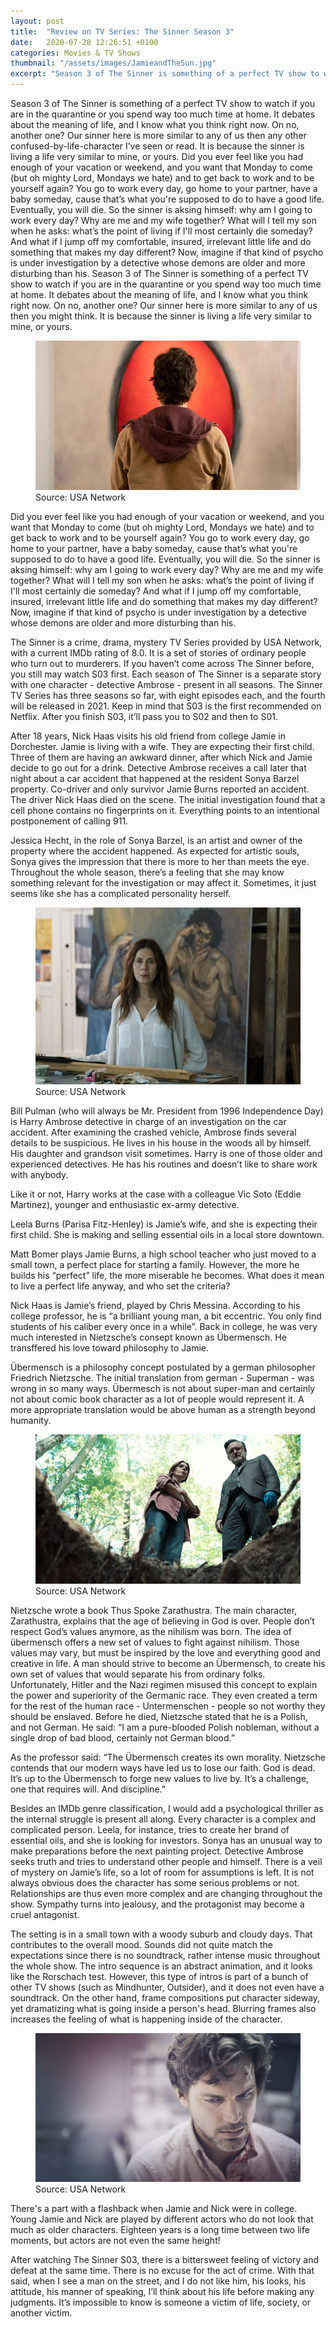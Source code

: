 ```yaml
---
layout: post
title:  "Review on TV Series: The Sinner Season 3"
date:   2020-07-28 12:26:51 +0100
categories: Movies & TV Shows
thumbnail: "/assets/images/JamieandTheSun.jpg"
excerpt: "Season 3 of The Sinner is something of a perfect TV show to watch if you are in the quarantine or you spend way too much time at home."
---
```


Season 3 of The Sinner is something of a perfect TV show to watch if you are in the quarantine or you spend way too much time at home. It debates about the meaning of life, and I know what you think right now. On no, another one? Our sinner here is more similar to any of us then any other confused-by-life-character I’ve seen or read. It is because the sinner is living a life very similar to mine, or yours. Did you ever feel like you had enough of your vacation or weekend, and you want that Monday to come (but oh mighty Lord, Mondays we hate) and to get back to work and to be yourself again? You go to work every day, go home to your partner, have a baby someday, cause that’s what you're supposed to do to have a good life. Eventually, you will die. So the sinner is aksing himself: why am I going to work every day? Why are me and my wife together? What will I tell my son when he asks: what’s the point of living if I'll most certainly die someday? And what if I jump off my comfortable, insured, irrelevant little life and do something that makes my day different? Now, imagine if that kind of psycho is under investigation by a detective whose demons are older and more disturbing than his.
Season 3 of The Sinner is something of a perfect TV show to watch if you are in the quarantine or you spend way too much time at home. It debates about the meaning of life, and I know what you think right now. On no, another one? Our sinner here is more similar to any of us then you might think. It is because the sinner is living a life very similar to mine, or yours. 

<figure>
    <img src='/assets/images/JamieandTheSun.jpg' alt='missing' />
    <figcaption>Source: USA Network</figcaption>
</figure>

Did you ever feel like you had enough of your vacation or weekend, and you want that Monday to come (but oh mighty Lord, Mondays we hate) and to get back to work and to be yourself again? You go to work every day, go home to your partner, have a baby someday, cause that’s what you're supposed to do to have a good life. Eventually, you will die. So the sinner is aksing himself: why am I going to work every day? Why are me and my wife together? What will I tell my son when he asks: what’s the point of living if I'll most certainly die someday? And what if I jump off my comfortable, insured, irrelevant little life and do something that makes my day different? Now, imagine if that kind of psycho is under investigation by a detective whose demons are older and more disturbing than his.

The Sinner is a crime, drama, mystery TV Series provided by USA Network, with a current IMDb rating of 8.0. It is a set of stories of ordinary people who turn out to murderers. If you haven’t come across The Sinner before, you still may watch S03 first. Each season of The Sinner is a separate story with one character - detective Ambrose - present in all seasons. The Sinner TV Series has three seasons so far, with eight episodes each, and the fourth will be released in 2021. Keep in mind that S03 is the first recommended on Netflix. After you finish S03, it’ll pass you to S02 and then to S01.

After 18 years, Nick Haas visits his old friend from college Jamie in Dorchester. Jamie is living with a wife. They are expecting their first child. Three of them are having an awkward dinner, after which Nick and Jamie decide to go out for a drink. Detective Ambrose receives a call later that night about a car accident that happened at the resident Sonya Barzel property. Co-driver and only survivor Jamie Burns reported an accident. The driver Nick Haas died on the scene. The initial investigation found that a cell phone contains no fingerprints on it. Everything points to an intentional postponement of calling 911.  

Jessica Hecht, in the role of Sonya Barzel, is an artist and owner of the property where the accident happened. As expected for artistic souls, Sonya gives the impression that there is more to her than meets the eye. Throughout the whole season, there’s a feeling that she may know something relevant for the investigation or may affect it. Sometimes, it just seems like she has a complicated personality herself.

<figure>
    <img src='/assets/images/SonyaPaints.jpg' alt='missing' />
    <figcaption>Source: USA Network</figcaption>
</figure>

Bill Pulman (who will always be Mr. President from 1996 Independence Day) is Harry Ambrose detective in charge of an investigation on the car accident. After examining the crashed vehicle, Ambrose finds several details to be suspicious. He lives in his house in the woods all by himself. His daughter and grandson visit sometimes. Harry is one of those older and experienced detectives. He has his routines and doesn’t like to share work with anybody.

Like it or not, Harry works at the case with a colleague Vic Soto (Eddie Martinez), younger and enthusiastic ex-army detective. 

Leela Burns (Parisa Fitz-Henley) is Jamie’s wife, and she is expecting their first child. She is making and selling essential oils in a local store downtown.

Matt Bomer plays Jamie Burns, a high school teacher who just moved to a small town, a perfect place for starting a family. However, the more he builds his “perfect” life, the more miserable he becomes. What does it mean to live a perfect life anyway, and who set the criteria?

Nick Haas is Jamie’s friend, played by Chris Messina. According to his college professor, he is “a brilliant young man, a bit eccentric. You only find students of his caliber every once in a while”. Back in college, he was very much interested in Nietzsche’s consept known as Übermensch. He transffered his love toward philosophy to Jamie.

Übermensch is a philosophy concept postulated by a german philosopher Friedrich Nietzsche. The initial translation from german - Superman - was wrong in so many ways. Übermesch is not about super-man and certainly not about comic book character as a lot of people would represent it. A more appropriate translation would be above human as a strength beyond humanity.


<figure>
    <img src='/assets/images/Ambrose&Sonya.jpg' alt='missing' />
    <figcaption>Source: USA Network</figcaption>
</figure>


Nietzsche wrote a book Thus Spoke Zarathustra. The main character, Zarathustra, explains that the age of believing in God is over. People don’t respect God’s values anymore, as the nihilism was born. The idea of übermensch offers a new set of values to fight against nihilism. Those values may vary, but must be inspired by the love and everything good and creative in life. A man should strive to become an Übermensch, to create his own set of values that would separate his from ordinary folks. Unfortunately, Hitler and the Nazi regimen misused this concept to explain the power and superiority of the Germanic race. They even created a term for the rest of the human race - Untermenschen - people so not worthy they should be enslaved. Before he died, Nietzsche stated that he is a Polish, and not German. He said: “I am a pure-blooded Polish nobleman, without a single drop of bad blood, certainly not German blood.”

As the professor said: “The Übermensch creates its own morality. Nietzsche contends that our modern ways have led us to lose our faith. God is dead. It’s up to the Übermensch to forge new values to live by. It’s a challenge, one that requires will. And discipline.” 

Besides an IMDb genre classification, I would add a psychological thriller as the internal struggle is present all along. Every character is a complex and complicated person. Leela, for instance, tries to create her brand of essential oils, and she is looking for investors. Sonya has an unusual way to make preparations before the next painting project. Detective Ambrose seeks truth and tries to understand other people and himself. There is a veil of mystery on Jamie’s life, so a lot of room for assumptions is left. It is not always obvious does the character has some serious problems or not. Relationships are thus even more complex and are changing throughout the show. Sympathy turns into jealousy, and the protagonist may become a cruel antagonist.

The setting is in a small town with a woody suburb and cloudy days. That contributes to the overall mood. Sounds did not quite match the expectations since there is no soundtrack, rather intense music throughout the whole show. The intro sequence is an abstract animation, and it looks like the Rorschach test. However, this type of intros is part of a bunch of other TV shows (such as Mindhunter, Outsider), and it does not even have a soundtrack. On the other hand, frame compositions put character sideway, yet dramatizing what is going inside a person's head. Blurring frames also increases the feeling of what is happening inside of the character. 


<figure>
    <img src='/assets/images/JamieBlurred.jpg' alt='missing' />
    <figcaption>Source: USA Network</figcaption>
</figure>


There's a part with a flashback when Jamie and Nick were in college. Young Jamie and Nick are played by different actors who do not look that much as older characters. Eighteen years is a long time between two life moments, but actors are not even the same height!

After watching The Sinner S03, there is a bittersweet feeling of victory and defeat at the same time. There is no excuse for the act of crime. With that said, when I see a man on the street, and I do not like him, his looks, his attitude, his manner of speaking, I’ll think about his life before making any judgments. It’s impossible to know is someone a victim of life, society, or another victim.
